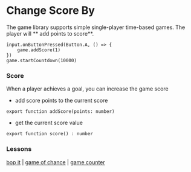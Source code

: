 # Change Score By

The game library supports simple single-player time-based games. The player will ** add points to score**.

```blocks
input.onButtonPressed(Button.A, () => {
    game.addScore(1)
})
game.startCountdown(10000)
```

### Score

When a player achieves a goal, you can increase the game score

* add score points to the current score

```
export function addScore(points: number)
```

* get the current score value

```
export function score() : number
```

### Lessons

[bop it](/lessons/bop-it) | [game of chance](/lessons/game-of-chance) | [game counter](/lessons/game-counter)

